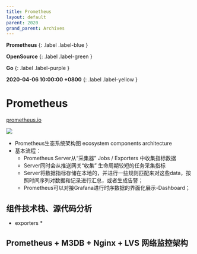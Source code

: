 ```yaml
---
title: Prometheus
layout: default
parent: 2020
grand_parent: Archives
---
```


**Prometheus**
{: .label .label-blue }

**OpenSource**
{: .label .label-green }

**Go**
{: .label .label-purple }

**2020-04-06 10:00:00 +0800**
{: .label .label-yellow }


# Prometheus

[prometheus.io](https://prometheus.io/docs/introduction/overview/)

![](/Users/teddyna/Develop/dev/teddygoodman.github.io/img/prometheus-architecture.png)



* Prometheus生态系统架构图 ecosystem components architecture
* 基本流程：
  * Prometheus Server从“采集器” Jobs / Exporters 中收集指标数据
  * Server同时会从推送网关“收集” 生命周期较短的任务采集指标
  * Server将数据指标存储在本地的，并进行一些规则匹配来对这些data，按照时间序列对数据和记录进行汇总，或者生成告警；
  * Prometheus可以对接Grafana进行时序数据的界面化展示-Dashboard；



## 组件技术栈、源代码分析

* exporters
  * 



## Prometheus + M3DB + Nginx + LVS 网络监控架构















